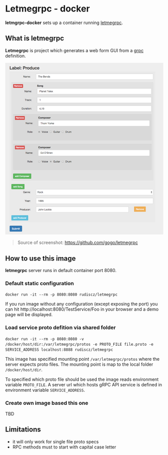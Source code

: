 # Letmegrpc - docker

**letmgrpc-docker** sets up a container running [letmegrpc](https://github.com/gogo/letmegrpc).

## What is letmegrpc

**Letmegrpc** is project which generates a web form GUI from a [grpc](http://www.grpc.io/) definition.

![image](screenshot.png "ScreenShot")
> Source of screenshot: https://github.com/gogo/letmegrpc

## How to use this image

**letmegrpc** server runs in default container port 8080. 

### Default static configuration

`docker run -it --rm -p 8080:8080 rudiscz/letmegrpc`

If you run image without any configuration (except exposing the port) you can hit http://localhost:8080/TestService/Foo in your browser and a demo page will be displayed.

### Load service proto defition via shared folder

`docker run -it --rm -p 8080:8080 -v /docker/host/dir:/var/letmegrpc/protos -e PROTO_FILE file.proto -e SERVICE_ADDRESS localhost:8888 rudiscz/letmegrpc`

This image has specified mounting point `/var/letmegrpc/protos` where the server expects proto files. The mounting point is map to the local folder `/docker/host/dir`. 

To specified which proto file should be used the image reads environment variable `PROTO_FILE`. A server url which hosts gRPC API service is defined in environment variable `SERVICE_ADDRESS`.

### Create own image based this one

TBD

## Limitations

- it will only work for single file proto specs
- RPC methods must to start with capital case letter
